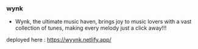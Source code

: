 ### wynk

- Wynk, the ultimate music haven, brings joy to music lovers with a vast collection of tunes, making every melody just a click away!!!

deployed here : https://wyynk.netlify.app/
